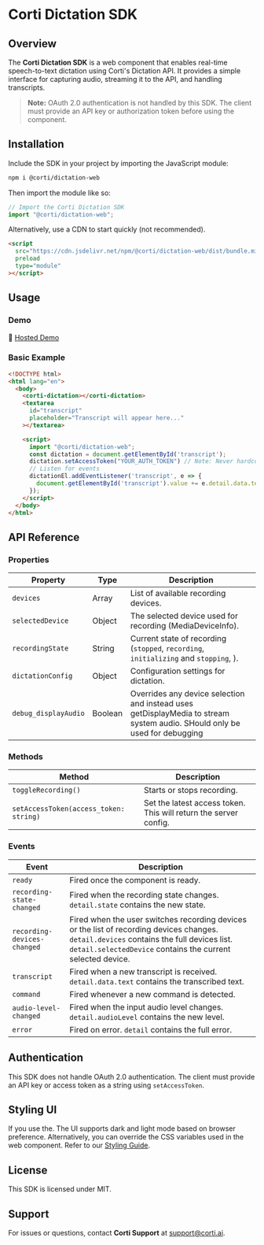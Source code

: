 # Corti Dictation SDK

## Overview

The **Corti Dictation SDK** is a web component that enables real-time speech-to-text dictation using Corti's Dictation API. It provides a simple interface for capturing audio, streaming it to the API, and handling transcripts.

> **Note:** OAuth 2.0 authentication is not handled by this SDK. The client must provide an API key or authorization token before using the component.

## Installation

Include the SDK in your project by importing the JavaScript module:

```html
npm i @corti/dictation-web
```
Then import the module like so:

```js
// Import the Corti Dictation SDK
import "@corti/dictation-web";
```

Alternatively, use a CDN to start quickly (not recommended).

```html
<script
  src="https://cdn.jsdelivr.net/npm/@corti/dictation-web/dist/bundle.min.js"
  preload
  type="module"
></script>
```

## Usage

### Demo

🚀 [Hosted Demo](https://codepen.io/hccullen/pen/OPJmxQR)

### Basic Example

```html
<!DOCTYPE html>
<html lang="en">
  <body>
    <corti-dictation></corti-dictation>
    <textarea
      id="transcript"
      placeholder="Transcript will appear here..."
    ></textarea>

    <script>
      import "@corti/dictation-web";
      const dictation = document.getElementById('transcript');
      dictation.setAccessToken("YOUR_AUTH_TOKEN") // Note: Never hardcode tokens
      // Listen for events
      dictationEl.addEventListener('transcript', e => {
        document.getElementById('transcript').value += e.detail.data.text + ' ';
      });
    </script>
  </body>
</html>
```

## API Reference

### Properties

| Property          | Type   | Description                                          |
| ----------------- | ------ | ---------------------------------------------------- |
| `devices`         | Array  | List of available recording devices.                 |
| `selectedDevice`  | Object | The selected device used for recording (MediaDeviceInfo). |
| `recordingState`  | String | Current state of recording (`stopped`, `recording`, `initializing` and `stopping`, ). |
| `dictationConfig` | Object | Configuration settings for dictation.                |
| `debug_displayAudio`       | Boolean | Overrides any device selection and instead uses getDisplayMedia to stream system audio. SHould only be used for debugging               |

### Methods

| Method              | Description                |
| ------------------- | -------------------------- |
| `toggleRecording()` | Starts or stops recording. |
| `setAccessToken(access_token: string)` | Set the latest access token. This will return the server config. |

### Events

| Event                      | Description                                                                                   |
| -------------------------- | --------------------------------------------------------------------------------------------- |
| `ready`  | Fired once the component is ready.                |
| `recording-state-changed`  | Fired when the recording state changes. `detail.state` contains the new state.                |
| `recording-devices-changed` | Fired when the user switches recording devices or the list of recording devices changes. `detail.devices` contains the full devices list. `detail.selectedDevice` contains the current selected device. |
| `transcript`               | Fired when a new transcript is received. `detail.data.text` contains the transcribed text.    |
| `command`               | Fired whenever a new command is detected.    |
| `audio-level-changed`      | Fired when the input audio level changes. `detail.audioLevel` contains the new level.         |
| `error`      | Fired on error. `detail` contains the full error.         |

## Authentication

This SDK does not handle OAuth 2.0 authentication. The client must provide an API key or access token as a string using `setAccessToken`.

## Styling UI
If you use the. The UI supports dark and light mode based on browser preference. Alternatively, you can override the CSS variables used in the web component. Refer to our [Styling Guide](docs/styling.md).

## License

This SDK is licensed under MIT.

## Support

For issues or questions, contact **Corti Support** at [support@corti.ai](mailto:support@corti.ai).
